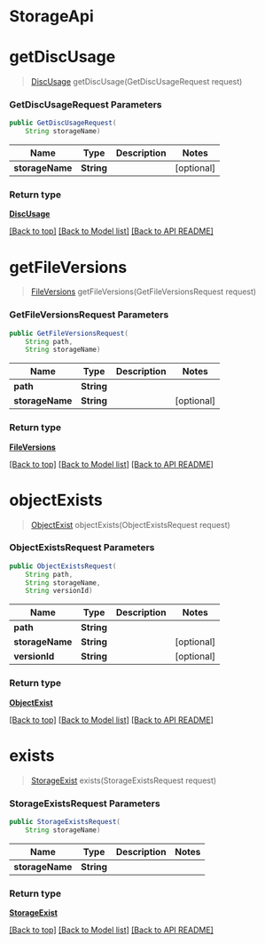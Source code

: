 # StorageApi

            
<a name="getDiscUsage"></a>
# **getDiscUsage**
> [DiscUsage](DiscUsage.md) getDiscUsage(GetDiscUsageRequest request)



### **GetDiscUsageRequest** Parameters
```java
public GetDiscUsageRequest(
    String storageName)
```

Name | Type | Description | Notes
---- | ---- | ----------- | -----
 **storageName** | **String**|  | [optional]

### Return type

[**DiscUsage**](DiscUsage.md)

[[Back to top]](#) [[Back to Model list]](Models.md) [[Back to API README]](README.md)

            
<a name="getFileVersions"></a>
# **getFileVersions**
> [FileVersions](FileVersions.md) getFileVersions(GetFileVersionsRequest request)



### **GetFileVersionsRequest** Parameters
```java
public GetFileVersionsRequest(
    String path, 
    String storageName)
```

Name | Type | Description | Notes
---- | ---- | ----------- | -----
 **path** | **String**|  |
 **storageName** | **String**|  | [optional]

### Return type

[**FileVersions**](FileVersions.md)

[[Back to top]](#) [[Back to Model list]](Models.md) [[Back to API README]](README.md)

            
<a name="objectExists"></a>
# **objectExists**
> [ObjectExist](ObjectExist.md) objectExists(ObjectExistsRequest request)



### **ObjectExistsRequest** Parameters
```java
public ObjectExistsRequest(
    String path, 
    String storageName, 
    String versionId)
```

Name | Type | Description | Notes
---- | ---- | ----------- | -----
 **path** | **String**|  |
 **storageName** | **String**|  | [optional]
 **versionId** | **String**|  | [optional]

### Return type

[**ObjectExist**](ObjectExist.md)

[[Back to top]](#) [[Back to Model list]](Models.md) [[Back to API README]](README.md)

            
<a name="exists"></a>
# **exists**
> [StorageExist](StorageExist.md) exists(StorageExistsRequest request)



### **StorageExistsRequest** Parameters
```java
public StorageExistsRequest(
    String storageName)
```

Name | Type | Description | Notes
---- | ---- | ----------- | -----
 **storageName** | **String**|  |

### Return type

[**StorageExist**](StorageExist.md)

[[Back to top]](#) [[Back to Model list]](Models.md) [[Back to API README]](README.md)

